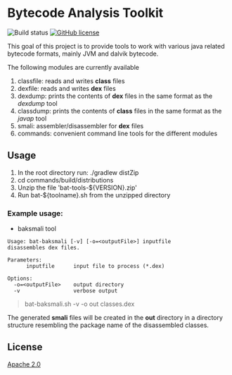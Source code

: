 # Bytecode Analysis Toolkit

![Build status](https://github.com/netomi/bat/workflows/build-status/badge.svg)
[![GitHub license](https://img.shields.io/github/license/netomi/bat)](https://github.com/netomi/bat/blob/master/LICENSE)

This goal of this project is to provide tools to work with various java related bytecode formats, mainly JVM and dalvik bytecode.

The following modules are currently available

1. classfile: reads and writes **class** files
2. dexfile: reads and writes **dex** files
3. dexdump: prints the contents of **dex** files in the same format as the _dexdump_ tool
4. classdump: prints the contents of **class** files in the same format as the _javap_ tool
4. smali: assembler/disassembler for **dex** files
5. commands: convenient command line tools for the different modules

## Usage

1. In the root directory run: ./gradlew distZip
2. cd commands/build/distributions
3. Unzip the file 'bat-tools-${VERSION}.zip'
4. Run bat-${toolname}.sh from the unzipped directory

### Example usage:

* baksmali tool

```shell
Usage: bat-baksmali [-v] [-o=<outputFile>] inputfile
disassembles dex files.

Parameters:
      inputfile      input file to process (*.dex)

Options:
  -o=<outputFile>    output directory
  -v                 verbose output

```
> bat-baksmali.sh -v -o out classes.dex

The generated **smali** files will be created in the **out** directory in a directory structure resembling the package name of the disassembled classes.
## License
[Apache 2.0](http://www.apache.org/licenses/LICENSE-2.0.html)
